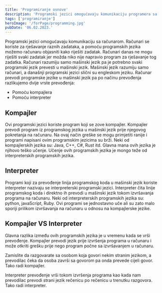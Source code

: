 ```yaml
---
title: 'Programiranje osnove'
description: 'Programski jezici omogućavaju komunikaciju programera sa računarom. Računar može izvršiti program i rješiti zadatak samo ako ima niz tačnih i preciznih uputstava. Ta uputstva napisana u programskom jeziku nazivamo program.'
tags: ['programiranje']
heroImage: '/forPage/programming.jpg'
pubDate: '06.02.2023.'
---
```


Programski jezici omogućavaju komunikaciju sa računarom. Računari se koriste za rješavanje raznih zadataka, a pomoću programskih jezika možemo računaru objasniti kako riješiti zadatak. Računari danas ne mogu riješiti svaki zadatak jer možda niko nije napravio program za rješavanje tog zadatka. Računari razumiju samo mašinski jezik pa je potrebno svaki programski jezik prevesti u mašinski jezik. Mašinski jezik razumiju samo računari, a današnji programski jezici slični su engleskom jeziku. Računar prevodi programske jezike u mašinski jezik pa po načinu prevođenja razlikujemo dvije vrste prevođenja:

- Pomoću kompajlera
- Pomoću interpreter

## Kompajler

Ovi programski jezici koriste program koji se zove kompajler. Kompajler prevodi program iz programskog jezika u mašinski jezik prije njegovog pokretanja na računaru. Na ovaj način greške se mogu primjetiti ranije i programi napisani ovim programskim jezicima su brži. Neki od kompajlerskih jezika su: Java, C++, C#, Rust itd. Glavna mana ovih jezika je njihovo teško učenje. Učenje ovih programskih jezika je mongo teže od interpreterskih programskih jezika.

## Interpreter

Programi koji za prevođenje linija programskog koda u mašinski jezik koriste interpreter nazivaju se interpreterski programski jezici. Interpreter čita linije programskog koda i direktno ih prevodi u mašinski jezik tokom izvršavanja programa na računaru. Neki od interpreterskih programskih jezika su: python, javaScript, Ruby. Ovi programi se jednostavno uče ali su zato malo sporiji prilikom izvršavanja na računaru u odnosu na kompajlerske jezike.

## Kompajler VS Interpreter

Glavna razlika između ovih programskih jezika je u vremenu kada se vrši prevođenje. Kompajler prevodi jezik prije izvršenja programa u računaru i može otkriti grešku prije nego program počne sa izvršavanjem u računaru.

Zamislite da razgovarate sa osobom koja govori nekim stranim jezikom, a prevodilac čeka da osoba završi sa govorom pa onda prevede cijeli govor. Tako radi kompajler.

Interpreter prevođenje vrši tokom izvršenja programa kao kada nam prevodilac prevodi strani jezik rečenicu po rečenicu u trenutku razgovora. Tako radi interpreter.
